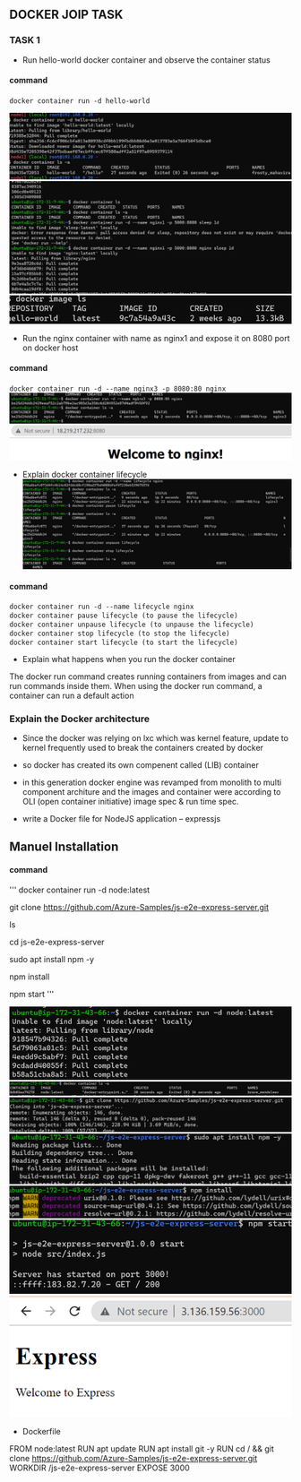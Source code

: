 DOCKER JOIP TASK
-----------------

### TASK 1

* Run hello-world docker container and observe the container status

#### command

`docker container run -d hello-world`


![reference](./images/1.png)
![reference](./images/2.png)
![reference](./images/3.png)


* Run the nginx container with name as nginx1 and expose it 
on 8080 port on docker host

#### command
`docker container run -d --name nginx3 -p 8080:80 nginx`
![reference](./images/4.png)
![reference](./images/5.png)

* Explain docker container lifecycle
![reference](./images/6.png)
#### command
 ```
docker container run -d --name lifecycle nginx
docker container pause lifecycle (to pause the lifecycle)
docker container unpause lifecycle (to unpause the lifecycle)
docker container stop lifecycle (to stop the lifecycle)
docker container start lifecycle (to start the lifecycle)

```
* Explain what happens when you run the docker container

The docker run command creates running containers from images and can run commands inside them. When using the docker run command, a container can run a default action 

### Explain the Docker architecture

* Since the docker was relying on lxc which was kernel feature, update to kernel frequently used to break the containers created by docker 
* so docker has created its own compenent called (LIB) container 
* in this generation docker engine was revamped from monolith to multi component architure and the images and container were according to OLI (open container initiative) image spec & run time spec.

* write a Docker file for NodeJS application – expressjs

 Manuel Installation 
---------------------
#### command

'''
docker container run -d node:latest

git clone https://github.com/Azure-Samples/js-e2e-express-server.git 

ls 

cd js-e2e-express-server

sudo apt install npm -y

npm install

npm start 
'''

![reference](./images/7.png)
![reference](./images/8.png)
![reference](./images/9.png)
![reference](./images/10.png)
![reference](./images/11.png)
![reference](./images/12.png)
![reference](./images/13.png)

* Dockerfile 

FROM node:latest
RUN apt update
RUN apt install git -y
RUN cd / && git clone https://github.com/Azure-Samples/js-e2e-express-server.git
WORKDIR /js-e2e-express-server
EXPOSE 3000